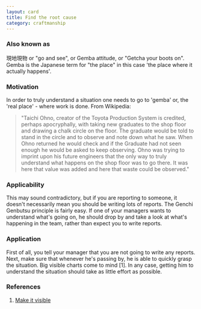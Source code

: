 ```yaml
---
layout: card
title: Find the root cause
category: craftmanship
---
```


### Also known as

現地現物 or "go and see", or Gemba attitude, or "Getcha your boots on". Gemba is the Japanese term for "the place" in this case 'the place where it actually happens'.

### Motivation

In order to truly understand a situation one needs to go to 'gemba' or, the 'real place' - where work is done. From Wikipedia:

> "Taichi Ohno, creator of the Toyota Production System is credited, perhaps apocryphally, with taking new graduates to the shop floor and drawing a chalk circle on the floor. The graduate would be told to stand in the circle and to observe and note down what he saw. When Ohno returned he would check and if the Graduate had not seen enough he would be asked to keep observing. Ohno was trying to imprint upon his future engineers that the only way to truly understand what happens on the shop floor was to go there. It was here that value was added and here that waste could be observed."

### Applicability

This may sound contradictory, but if you are reporting to someone, it doesn't necessarily mean you should be writing lots of reports. The Genchi Genbutsu principle is fairly easy. If one of your managers wants to understand what's going on, he should drop by and take a look at what's happening in the team, rather than expect you to write reports.

### Application

First of all, you tell your manager that you are not going to write any reports. Next, make sure that whenever he's passing by, he is able to quickly grasp the situation. Big visible charts come to mind [1]. In any case, getting him to understand the situation should take as little effort as possible.

### References

1. [Make it visible](make-it-visible)

